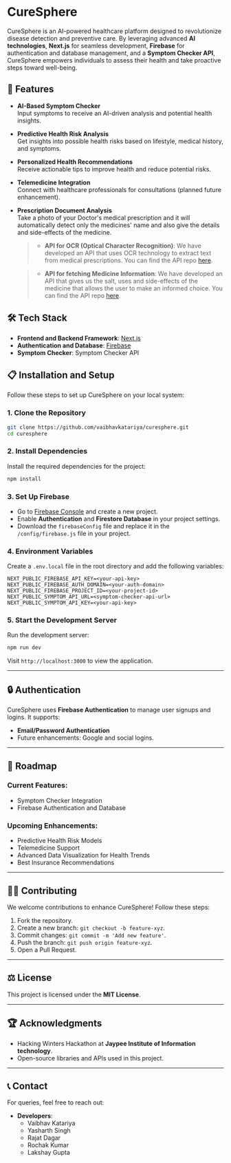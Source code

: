 # CureSphere  

CureSphere is an AI-powered healthcare platform designed to revolutionize disease detection and preventive care. By leveraging advanced **AI technologies**, **Next.js** for seamless development, **Firebase** for authentication and database management, and a **Symptom Checker API**, CureSphere empowers individuals to assess their health and take proactive steps toward well-being.  


## 🚀 **Features**  

- **AI-Based Symptom Checker**  
  Input symptoms to receive an AI-driven analysis and potential health insights.  

- **Predictive Health Risk Analysis**  
  Get insights into possible health risks based on lifestyle, medical history, and symptoms.  

- **Personalized Health Recommendations**  
  Receive actionable tips to improve health and reduce potential risks.  

- **Telemedicine Integration**  
  Connect with healthcare professionals for consultations (planned future enhancement). 

- **Prescription Document Analysis**  
  Take a photo of your Doctor's medical prescription and it will automatically detect only the medicines' name and also give the details and side-effects of the medicine.
    >- **API for OCR (Optical Character Recognition)**: We have developed an API that uses OCR technology to extract text from medical prescriptions. You can find the API repo [here](https://github.com/lakshaygupta2005/OCR-regex).

    >- **API for fetching Medicine Information**: We have developed an API that gives us the salt, uses and side-effects of the medicine that allows the user to make an informed choice. You can find the API repo [here](https://github.com/jainrochak05/Medine_Data).




## 🛠️ **Tech Stack**  

- **Frontend and Backend Framework**: [Next.js](https://nextjs.org/)  
- **Authentication and Database**: [Firebase](https://firebase.google.com/)  
- **Symptom Checker**: Symptom Checker API  



## 📋 **Installation and Setup**  

Follow these steps to set up CureSphere on your local system:

### 1. **Clone the Repository**  
```bash
git clone https://github.com/vaibhavkatariya/curesphere.git
cd curesphere
```

### 2. **Install Dependencies**  
Install the required dependencies for the project:  
```bash
npm install
```

### 3. **Set Up Firebase**  
- Go to [Firebase Console](https://console.firebase.google.com/) and create a new project.  
- Enable **Authentication** and **Firestore Database** in your project settings.  
- Download the `firebaseConfig` file and replace it in the `/config/firebase.js` file in your project.  

### 4. **Environment Variables**  
Create a `.env.local` file in the root directory and add the following variables:  
```
NEXT_PUBLIC_FIREBASE_API_KEY=<your-api-key>
NEXT_PUBLIC_FIREBASE_AUTH_DOMAIN=<your-auth-domain>
NEXT_PUBLIC_FIREBASE_PROJECT_ID=<your-project-id>
NEXT_PUBLIC_SYMPTOM_API_URL=<symptom-checker-api-url>
NEXT_PUBLIC_SYMPTOM_API_KEY=<your-api-key>
```

### 5. **Start the Development Server**  
Run the development server:  
```bash
npm run dev
```  
Visit `http://localhost:3000` to view the application.  

---

## 🔒 **Authentication**  

CureSphere uses **Firebase Authentication** to manage user signups and logins. It supports:  
- **Email/Password Authentication**  
- Future enhancements: Google and social logins.  

---

## 📅 **Roadmap**  

### Current Features:
- Symptom Checker Integration
- Firebase Authentication and Database

### Upcoming Enhancements:
- Predictive Health Risk Models
- Telemedicine Support
- Advanced Data Visualization for Health Trends
- Best Insurance Recommendations

---

## 👨‍💻 **Contributing**  

We welcome contributions to enhance CureSphere! Follow these steps:  
1. Fork the repository.  
2. Create a new branch: `git checkout -b feature-xyz`.  
3. Commit changes: `git commit -m 'Add new feature'`.  
4. Push the branch: `git push origin feature-xyz`.  
5. Open a Pull Request.  

---

## ⚖️ **License**  

This project is licensed under the **MIT License**.  

---

## 🏆 **Acknowledgments**  

- Hacking Winters Hackathon at **Jaypee Institute of Information technology**.  
- Open-source libraries and APIs used in this project.  

---

## 📞 **Contact**  

For queries, feel free to reach out:  
- **Developers**: 
  - Vaibhav Katariya
  - Yasharth Singh
  - Rajat Dagar
  - Rochak Kumar
  - Lakshay Gupta
